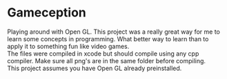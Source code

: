 # Gameception
Playing around with Open GL. This project was a really great way for me to learn some concepts in programming. What better way to learn than to apply it to something fun like video games.<br/> 
The files were compiled in xcode but should compile using any cpp<br />
compiler. Make sure all png's are in the same folder before compiling. <br />This project assumes you have Open GL already preinstalled.

